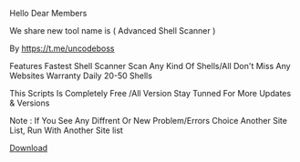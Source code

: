 Hello Dear Members

We share new tool name is ( Advanced Shell Scanner )

By https://t.me/uncodeboss

Features
Fastest Shell Scanner
Scan Any Kind Of Shells/All
Don't Miss Any Websites
Warranty Daily 20-50 Shells

This Scripts Is Completely Free /All Version
Stay Tunned For More Updates & Versions

Note : If You See Any Diffrent Or New Problem/Errors Choice Another Site List, Run With Another Site list

[Download](https://anonfiles.com/73A4x2C7yd/shell-scanner_rar)
